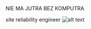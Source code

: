 NIE MA JUTRA BEZ KOMPUTRA

site reliability engineer
![alt text](https://www.codewars.com/users/mlodyzawi/badges/small)
